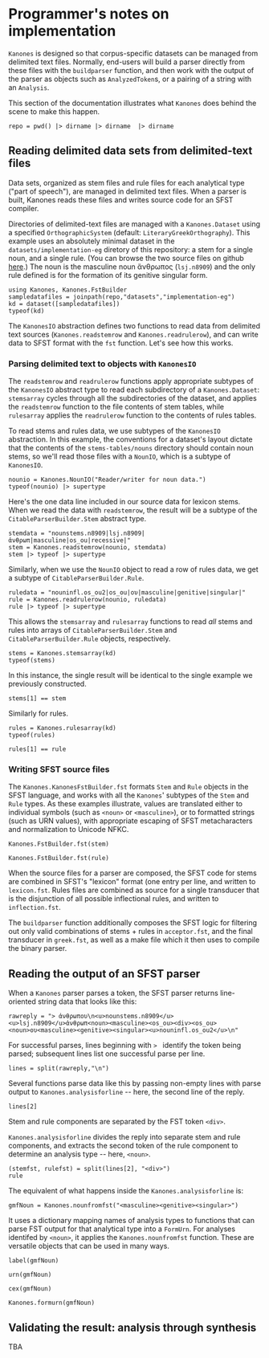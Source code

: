 # Programmer's notes on implementation

`Kanones` is designed so that corpus-specific datasets can be managed from delimited text files.  Normally, end-users will build a parser directly from these files with the `buildparser` function, and then work with the output of the parser as objects such as `AnalyzedToken`s, or a pairing of a string with an `Analysis`.


This section of the documentation illustrates what `Kanones` does behind the scene to make this happen.


```@setup impleg
repo = pwd() |> dirname |> dirname  |> dirname
```



## Reading delimited data sets from delimited-text files

Data sets, organized as stem files and rule files for each analytical type ("part of speech"), are managed in delimited text files.  When a parser is built, Kanones reads these files and writes source code for an SFST compiler.  


Directories of delimited-text files are managed with a `Kanones.Dataset` using a specified `OrthographicSystem` (default: `LiteraryGreekOrthography`).  This example uses an absolutely minimal dataset in the `datasets/implementation-eg` diretory of this repository: a stem for a single noun, and a single rule. 
(You can browse the two source files on github [here](https://github.com/neelsmith/Kanones.jl/tree/dev/datasets/implementation-eg).)  The noun is the masculine noun ἄνθρωπος (`lsj.n8909`) and the only rule defined is for the formation of its genitive singular form.


```@example impleg
using Kanones, Kanones.FstBuilder
sampledatafiles = joinpath(repo,"datasets","implementation-eg")
kd = dataset([sampledatafiles])
typeof(kd)
```


The `KanonesIO` abstraction defines two functions to read data from delimited text sources (`Kanones.readstemrow` and `Kanones.readrulerow`), and can write data to SFST format with the `fst` function.  Let's see how this works.






### Parsing delimited text to objects with `KanonesIO`

The `readstemrow` and `readrulerow` functions apply appropriate subtypes of the `KanonesIO` abstract type to read each subdirectory of a `Kanones.Dataset`:  `stemsarray` cycles through all the subdirectories of the dataset, and applies  the `readstemrow` function to the file contents of stem tables, while `rulesarray`  applies the `readrulerow` function to the contents of rules tables.  

To read stems and rules data, we use subtypes of the `KanonesIO` abstraction.  In this example, the conventions for a dataset's layout dictate that the contents of the `stems-tables/nouns` directory should contain noun stems, so we'll read those files with a `NounIO`, which is a subtype of `KanonesIO`.

```@example impleg
nounio = Kanones.NounIO("Reader/writer for noun data.")
typeof(nounio) |> supertype
```

Here's the one data line included in our source data for lexicon stems.  When we read the data with `readstemrow`, the result will be a subtype of the `CitableParserBuilder.Stem` abstract type.

```@example impleg
stemdata = "nounstems.n8909|lsj.n8909|ἀνθρωπ|masculine|os_ou|recessive|"
stem = Kanones.readstemrow(nounio, stemdata)
stem |> typeof |> supertype
```

Similarly, when we use the `NounIO` object to read a row of rules data, we get a subtype of `CitableParserBuilder.Rule`. 

```@example impleg
ruledata = "nouninfl.os_ou2|os_ou|ου|masculine|genitive|singular|"
rule = Kanones.readrulerow(nounio, ruledata)
rule |> typeof |> supertype
```
This allows the `stemsarray` and `rulesarray` functions to read *all* stems and rules into arrays of `CitableParserBuilder.Stem` and `CitableParserBuilder.Rule` objects, respectively.


```@example impleg
stems = Kanones.stemsarray(kd)
typeof(stems)
```

In this instance, the single result  will be identical to the single example we previously constructed.


```@example impleg
stems[1] == stem
```

Similarly for rules.

```@example impleg
rules = Kanones.rulesarray(kd)
typeof(rules)
```



```@example impleg
rules[1] == rule
```



### Writing SFST source files

The `Kanones.KanonesFstBuilder.fst` formats `Stem` and `Rule` objects in the SFST language, and works with all the `Kanones`' subtypes of the `Stem` and `Rule` types.  As these examples illustrate, values are translated either to individual symbols (such as `<noun>` or `<masculine>`), or to formatted strings (such as URN values), with appropriate escaping of SFST metacharacters and normalization to Unicode NFKC.


```@example impleg
Kanones.FstBuilder.fst(stem)
```

```@example impleg
Kanones.FstBuilder.fst(rule)
```

When the source files for a parser are composed, the SFST code for stems are combined in SFST's "lexicon" format (one entry per line, and written to `lexicon.fst`. Rules files are combined as source for a single transducer that is the disjunction of all possible inflectional rules, and written to `inflection.fst`.  


The `buildparser` function additionally composes the SFST logic for filtering out only valid combinations of stems + rules in `acceptor.fst`, and the final transducer in `greek.fst`, as well as a make file which it then uses to compile the binary parser.

## Reading the output of an SFST parser

When a `Kanones` parser parses a token, the SFST parser returns line-oriented string data that looks like this:


```@example impleg
rawreply = "> ἀνθρωπου\n<u>nounstems.n8909</u><u>lsj.n8909</u>ἀνθρωπ<noun><masculine><os_ou><div><os_ou><noun>ου<masculine><genitive><singular><u>nouninfl.os_ou2</u>\n"
```

For successful parses, lines beginning with `> ` identify the token being parsed; subsequent lines list one successful parse per line.

```@example impleg
lines = split(rawreply,"\n")
```

Several functions parse data like this by passing non-empty lines with parse output to `Kanones.analysisforline` -- here, the second line of the reply.

```@example impleg
lines[2]
```

Stem and rule components are separated by the FST token `<div>`.  

`Kanones.analysisforline` divides the reply into separate stem and rule components, and extracts the second token of the rule component to determine an analysis type -- here, `<noun>`.

```@example impleg
(stemfst, rulefst) = split(lines[2], "<div>")
rule
```

The equivalent of what happens inside the `Kanones.analysisforline` is:


```@example impleg
gmfNoun = Kanones.nounfromfst("<masculine><genitive><singular>")
```

It uses a dictionary mapping names of analysis types to functions that can parse FST output for that analytical type into a `FormUrn`.  For analyses identifed by `<noun>`, it applies the `Kanones.nounfromfst` function.  These are versatile objects that can be used in many ways.


```@example impleg
label(gmfNoun)
```

```@example impleg
urn(gmfNoun)
```

```@example impleg
cex(gmfNoun)
```

```@example impleg
Kanones.formurn(gmfNoun)
```

## Validating the result: analysis through synthesis

TBA